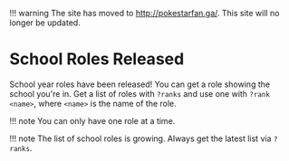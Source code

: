 !!! warning
    The site has moved to http://pokestarfan.ga/. This site will no longer be updated.

# School Roles Released

School year roles have been released! You can get a role showing the school you're in. Get a list of roles with `?ranks` and use one with `?rank <name>`, where `<name>` is the name of the role.

!!! note
    You can only have one role at a time.

!!! note
    The list of school roles is growing. Always get the latest list via `?ranks`.
